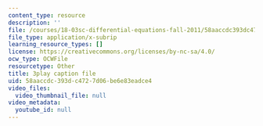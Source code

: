 ```yaml
---
content_type: resource
description: ''
file: /courses/18-03sc-differential-equations-fall-2011/58aaccdc393dc4727d06be6e83eadce4_eyNm7XGJr4s.srt
file_type: application/x-subrip
learning_resource_types: []
license: https://creativecommons.org/licenses/by-nc-sa/4.0/
ocw_type: OCWFile
resourcetype: Other
title: 3play caption file
uid: 58aaccdc-393d-c472-7d06-be6e83eadce4
video_files:
  video_thumbnail_file: null
video_metadata:
  youtube_id: null
---
```

